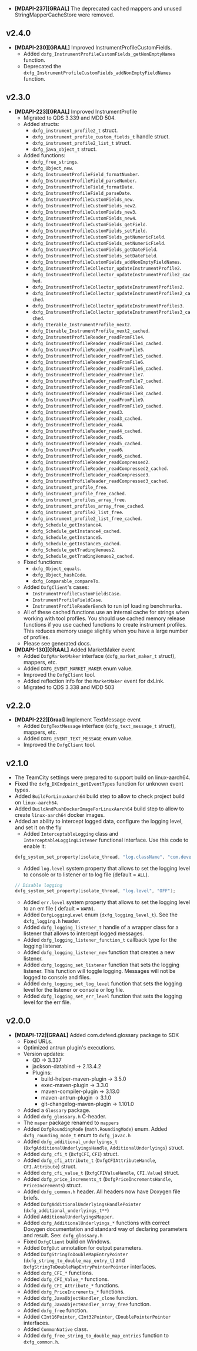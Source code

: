 * **\[MDAPI-237]\[GRAAL]** The deprecated cached mappers and unused StringMapperCacheStore were removed.

## v2.4.0

* **\[MDAPI-230]\[GRAAL]** Improved InstrumentProfileCustomFields.
    * Added `dxfg_InstrumentProfileCustomFields_getNonEmptyNames` function.
    * Deprecated the `dxfg_InstrumentProfileCustomFields_addNonEmptyFieldNames` function.

## v2.3.0

* **\[MDAPI-223]\[GRAAL]** Improved InstrumentProfile
    * Migrated to QDS 3.339 and MDD 504.
    * Added structs:
        * `dxfg_instrument_profile2_t` struct.
        * `dxfg_instrument_profile_custom_fields_t` handle struct.
        * `dxfg_instrument_profile2_list_t` struct.
        * `dxfg_java_object_t` struct.
    * Added functions:
        * `dxfg_free_strings`.
        * `dxfg_Object_new`.
        * `dxfg_InstrumentProfileField_formatNumber`.
        * `dxfg_InstrumentProfileField_parseNumber`.
        * `dxfg_InstrumentProfileField_formatDate`.
        * `dxfg_InstrumentProfileField_parseDate`.
        * `dxfg_InstrumentProfileCustomFields_new`.
        * `dxfg_InstrumentProfileCustomFields_new2`.
        * `dxfg_InstrumentProfileCustomFields_new3`.
        * `dxfg_InstrumentProfileCustomFields_new4`.
        * `dxfg_InstrumentProfileCustomFields_getField`.
        * `dxfg_InstrumentProfileCustomFields_setField`.
        * `dxfg_InstrumentProfileCustomFields_getNumericField`.
        * `dxfg_InstrumentProfileCustomFields_setNumericField`.
        * `dxfg_InstrumentProfileCustomFields_getDateField`.
        * `dxfg_InstrumentProfileCustomFields_setDateField`.
        * `dxfg_InstrumentProfileCustomFields_addNonEmptyFieldNames`.
        * `dxfg_InstrumentProfileCollector_updateInstrumentProfile2`.
        * `dxfg_InstrumentProfileCollector_updateInstrumentProfile2_cached`.
        * `dxfg_InstrumentProfileCollector_updateInstrumentProfiles2`.
        * `dxfg_InstrumentProfileCollector_updateInstrumentProfiles2_cached`.
        * `dxfg_InstrumentProfileCollector_updateInstrumentProfiles3`.
        * `dxfg_InstrumentProfileCollector_updateInstrumentProfiles3_cached`.
        * `dxfg_Iterable_InstrumentProfile_next2`.
        * `dxfg_Iterable_InstrumentProfile_next2_cached`.
        * `dxfg_InstrumentProfileReader_readFromFile4`.
        * `dxfg_InstrumentProfileReader_readFromFile4_cached`.
        * `dxfg_InstrumentProfileReader_readFromFile5`.
        * `dxfg_InstrumentProfileReader_readFromFile5_cached`.
        * `dxfg_InstrumentProfileReader_readFromFile6`.
        * `dxfg_InstrumentProfileReader_readFromFile6_cached`.
        * `dxfg_InstrumentProfileReader_readFromFile7`.
        * `dxfg_InstrumentProfileReader_readFromFile7_cached`.
        * `dxfg_InstrumentProfileReader_readFromFile8`.
        * `dxfg_InstrumentProfileReader_readFromFile8_cached`.
        * `dxfg_InstrumentProfileReader_readFromFile9`.
        * `dxfg_InstrumentProfileReader_readFromFile9_cached`.
        * `dxfg_InstrumentProfileReader_read3`.
        * `dxfg_InstrumentProfileReader_read3_cached`.
        * `dxfg_InstrumentProfileReader_read4`.
        * `dxfg_InstrumentProfileReader_read4_cached`.
        * `dxfg_InstrumentProfileReader_read5`.
        * `dxfg_InstrumentProfileReader_read5_cached`.
        * `dxfg_InstrumentProfileReader_read6`.
        * `dxfg_InstrumentProfileReader_read6_cached`.
        * `dxfg_InstrumentProfileReader_readCompressed2`.
        * `dxfg_InstrumentProfileReader_readCompressed2_cached`.
        * `dxfg_InstrumentProfileReader_readCompressed3`.
        * `dxfg_InstrumentProfileReader_readCompressed3_cached`.
        * `dxfg_instrument_profile_free`.
        * `dxfg_instrument_profile_free_cached`.
        * `dxfg_instrument_profiles_array_free`.
        * `dxfg_instrument_profiles_array_free_cached`.
        * `dxfg_instrument_profile2_list_free`.
        * `dxfg_instrument_profile2_list_free_cached`.
        * `dxfg_Schedule_getInstance4`.
        * `dxfg_Schedule_getInstance4_cached`.
        * `dxfg_Schedule_getInstance5`.
        * `dxfg_Schedule_getInstance5_cached`.
        * `dxfg_Schedule_getTradingVenues2`.
        * `dxfg_Schedule_getTradingVenues2_cached`.
    * Fixed functions:
        * `dxfg_Object_equals`.
        * `dxfg_Object_hashCode`.
        * `dxfg_Comparable_compareTo`.
    * Added `DxfgClient`'s cases:
        * `InstrumentProfileCustomFieldsCase`.
        * `InstrumentProfileFieldCase`.
        * `InstrumentProfileReaderBench` to run ipf loading benchmarks.
    * All of these cached functions use an internal cache for strings when working with tool
      profiles. You should use cached memory release functions if you use cached functions to create
      instrument profiles. This reduces memory usage slightly when you have a large number of profiles.
    * Please see generated docs.
* **\[MDAPI-130]\[GRAAL]** Added MarketMaker event
    * Added `DxfgMarketMaker` interface (`dxfg_market_maker_t` struct), mappers, etc.
    * Added `DXFG_EVENT_MARKET_MAKER` enum value.
    * Improved the `DxfgClient` tool.
    * Added reflection info for the `MarketMaker` event for dxLink.
    * Migrated to QDS 3.338 and MDD 503

## v2.2.0

* **\[MDAPI-222]\[Graal]** Implement TextMessage event
    * Added `DxfgTextMessage` interface (`dxfg_text_message_t` struct), mappers, etc.
    * Added `DXFG_EVENT_TEXT_MESSAGE` enum value.
    * Improved the `DxfgClient` tool.

## v2.1.0

* The TeamCity settings were prepared to support build on linux-aarch64.
* Fixed the `dxfg_DXEndpoint_getEventTypes` function for unknown event types.
* Added `BuildForLinuxAarch64` build step to allow to check project build on `linux-aarch64`.
* Added `BuildAndPushDockerImageForLinuxAarch64` build step to allow to create `linux-aarch64` docker images.
* Added an ability to intercept logged data, configure the logging level, and set it on the fly
    * Added `InterceptableLogging` class and `InterceptableLoggingListener` functional interface.
      Use this code to enable it:
  ```c
  dxfg_system_set_property(isolate_thread, "log.className", "com.devexperts.logging.InterceptableLogging")
  ```
    * Added `log.level` system property that allows to set the logging level to console or to
      listener or to log file (default = `ALL`).
  ```c
  // Disable logging
  dxfg_system_set_property(isolate_thread, "log.level", "OFF");
  ```
    * Added `err.level` system property that allows to set the logging level to an err file (
      default = `WARN`).
    * Added `DxfgLoggingLevel` enum (`dxfg_logging_level_t`). See the `dxfg_logging.h` header.
    * Added `dxfg_logging_listener_t` handle of a wrapper class for a listener that allows to
      intercept logged messages.
    * Added `dxfg_logging_listener_function_t` callback type for the logging listener.
    * Added `dxfg_logging_listener_new` function that creates a new listener.
    * Added `dxfg_logging_set_listener` function that sets the logging listener. This function will
      toggle logging. Messages will not be logged to console and files.
    * Added `dxfg_logging_set_log_level` function that sets the logging level for the listener or
      console or log file.
    * Added `dxfg_logging_set_err_level` function that sets the logging level for the err file.

## v2.0.0

* **\[MDAPI-172]\[GRAAL]** Added com.dxfeed.glossary package to SDK
    * Fixed URLs.
    * Optimized antrun plugin's executions.
    * Version updates:
        * QD -> 3.337
        * jackson-databind -> 2.13.4.2
        * Plugins:
            * build-helper-maven-plugin -> 3.5.0
            * exec-maven-plugin -> 3.3.0
            * maven-compiler-plugin -> 3.13.0
            * maven-antrun-plugin -> 3.1.0
            * git-changelog-maven-plugin -> 1.101.0
    * Added a `Glossary` package.
    * Added `dxfg_glossary.h` C-header.
    * The `maper` package renamed to `mappers`
    * Added `DxfgRoundingMode` (`math.RoundingMode`) enum. Added `dxfg_rounding_mode_t` enum to `dxfg_javac.h`
    * Added `dxfg_additional_underlyings_t` (`DxfgAdditionalUnderlyingsHandle`, `AdditionalUnderlyings`) struct.
    * Added `dxfg_cfi_t` (`DxfgCFI`, `CFI`) struct.
    * Added `dxfg_cfi_attribute_t` (`DxfgCFIAttributeHandle`, `CFI.Attribute`) struct.
    * Added `dxfg_cfi_value_t` (`DxfgCFIValueHandle`, `CFI.Value`) struct.
    * Added `dxfg_price_increments_t` (`DxfgPriceIncrementsHandle`, `PriceIncrements`) struct.
    * Added `dxfg_common.h` header. All headers now have Doxygen file briefs.
    * Added `DxfgAdditionalUnderlyingsHandlePointer` (`dxfg_additional_underlyings_t**`)
    * Added `AdditionalUnderlyingsMapper`.
    * Added `dxfg_AdditionalUnderlyings_*` functions with correct Doxygen documentation and standard way of declaring parameters and result. See: `dxfg_glossary.h`
    * Fixed `DxfgClient` build on Windows.
    * Added `DxfgOut` annotation for output parameters.
    * Added `DxfgStringToDoubleMapEntryPointer` (`dxfg_string_to_double_map_entry_t`) and `DxfgStringToDoubleMapEntryPointerPointer` interfaces.
    * Added `dxfg_CFI_*` functions.
    * Added `dxfg_CFI_Value_*` functions.
    * Added `dxfg_CFI_Attribute_*` functions.
    * Added `dxfg_PriceIncrements_*` functions.
    * Added `dxfg_JavaObjectHandler_clone` function.
    * Added `dxfg_JavaObjectHandler_array_free` function.
    * Added `dxfg_free` function.
    * Added `CInt16Pointer`, `CInt32Pointer`, `CDoublePointerPointer` interfaces.
    * Added `CommonNative` class.
    * Added `dxfg_free_string_to_double_map_entries` function to `dxfg_common.h`.

